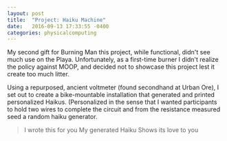 ```yaml
---
layout: post
title:  "Project: Haiku Machine"
date:   2016-09-13 17:33:55 -0400
categories: physicalcomputing
---
```


My second gift for Burning Man this project, while functional, didn't
see much use on the Playa. Unfortunately, as a first-time burner I
didn't realize the policy against MOOP, and decided not to showcase this
project lest it create too much litter.

Using a repurposed, ancient voltmeter (found secondhand at Urban Ore), I
set out to create a bike-mountable installation that generated and printed personalized Haikus. (Personalized in the sense that I wanted participants to hold two wires to complete the circuit and from the resistance measured seed a random haiku generator.

> I wrote this for you
> My generated Haiku
> Shows its love to you
